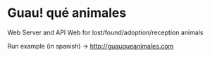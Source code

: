 # Guau! qué animales

Web Server and API Web for lost/found/adoption/reception animals

Run example (in spanish) -> http://guauqueanimales.com
